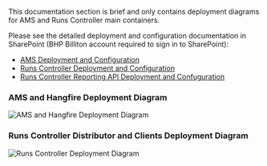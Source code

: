This documentation section is brief and only contains deployment diagrams for AMS and Runs Controller main containers.

Please see the detailed deployment and configuration documentation in SharePoint (BHP Billiton account required to sign in to SharePoint):

* [AMS Deployment and Configuration](https://spo.bhpbilliton.com/:w:/s/WAIOFLISCA/Eb5PqpC0fiBLqz7sMwdUo64BczSPCoPSKmtkdL9N5aQJQw)
* [Runs Controller Deployment and Configuration](https://spo.bhpbilliton.com/:w:/s/WAIOFLISCA/EW8RUIX5IOdNgpNXym7bm8MB492FgA4Dgd6et90vh1UNxQ)
* [Runs Controller Reporting API Deployment and Confuguration](https://spo.bhpbilliton.com/:w:/s/WAIOFLISCA/Ebuf3OrtIcNLnrgIXcBhBE0BtM3_znLzj8DLHQ_dCrLmrw)

### AMS and Hangfire Deployment Diagram

<!--![AMS and Hangfire Deployment Diagram](embed:AMSDeploymentDiagram)-->
![AMS and Hangfire Deployment Diagram](https://structurizr.com/share/39062/images/AMSDeploymentDiagram.png)

### Runs Controller Distributor and Clients Deployment Diagram

<!--![Runs Controller Deployment Diagram](embed:RunsControllerDeploymentDiagram)-->
![Runs Controller Deployment Diagram](https://structurizr.com/share/39062/images/RunsControllerDeploymentDiagram.png)
